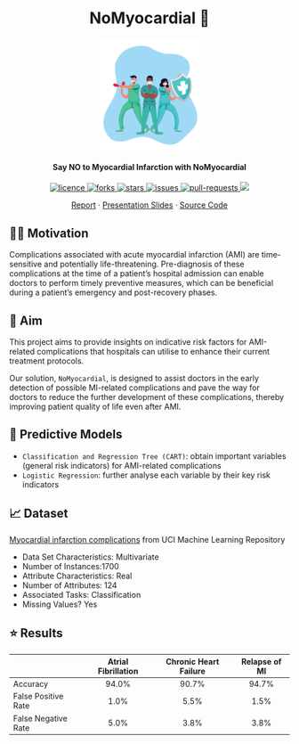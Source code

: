 <h1 align="center">NoMyocardial 💖</h1>

<p align="center">
<img src="nomyocardial.png" alt="nomyocardial" width="200" />
</p>

<h4 align="center">Say NO to Myocardial Infarction with NoMyocardial</h4>

<p align="center">
<a href="https://github.com/ztjhz/NoMyocardial/blob/master/LICENSE" target="blank">
<img src="https://img.shields.io/github/license/ztjhz/NoMyocardial?style=flat-square" alt="licence" />
</a>
<a href="https://github.com/ztjhz/NoMyocardial/fork" target="blank">
<img src="https://img.shields.io/github/forks/ztjhz/NoMyocardial?style=flat-square" alt="forks"/>
</a>
<a href="https://github.com/ztjhz/NoMyocardial/stargazers" target="blank">
<img src="https://img.shields.io/github/stars/ztjhz/NoMyocardial?style=flat-square" alt="stars"/>
</a>
<a href="https://github.com/ztjhz/NoMyocardial/issues" target="blank">
<img src="https://img.shields.io/github/issues/ztjhz/NoMyocardial?style=flat-square" alt="issues"/>
</a>
<a href="https://github.com/ztjhz/NoMyocardial/pulls" target="blank">
<img src="https://img.shields.io/github/issues-pr/ztjhz/NoMyocardial?style=flat-square" alt="pull-requests"/>
</a>
<a href="https://twitter.com/intent/tweet?text=👋%20Check%20this%20amazing%20repo%20https://github.com/ztjhz/NoMyocardial,%20created%20by%20@nikushii_"><img src="https://img.shields.io/twitter/url?label=Share%20on%20Twitter&style=social&url=https%3A%2F%2Fgithub.com%ztjhz%2FNoMyocardial"></a>
</p>

<p align="center">
    <a href="https://raw.githubusercontent.com/ztjhz/NoMyocardial/main/report/01%20Project%20Report.pdf">Report</a>
    ·
    <a href="https://raw.githubusercontent.com/ztjhz/NoMyocardial/main/report/02%20Presentation%20Slide.pdf">Presentation Slides</a>
    ·
    <a href="https://github.com/ztjhz/NoMyocardial/tree/main/src">Source Code</a>
</p>

## 💪🏻 Motivation

Complications associated with acute myocardial infarction (AMI) are time-sensitive and potentially life-threatening. Pre-diagnosis of these complications at the time of a patient’s hospital admission can enable doctors to perform timely preventive measures, which can be beneficial during a patient’s emergency and post-recovery phases.

## 🎯 Aim

This project aims to provide insights on indicative risk factors for AMI-related complications that hospitals can utilise to enhance their current treatment protocols.

Our solution, `NoMyocardial`, is designed to assist doctors in the early detection of possible MI-related complications and pave the way for doctors to reduce the further development of these complications, thereby improving patient quality of life even after AMI.

## 🤖 Predictive Models

- `Classification and Regression Tree (CART)`: obtain important variables (general risk indicators) for AMI-related complications
- `Logistic Regression`: further analyse each variable by their key risk indicators

## 📈 Dataset

[Myocardial infarction complications](https://archive.ics.uci.edu/ml/datasets/Myocardial+infarction+complications) from UCI Machine Learning Repository

- Data Set Characteristics: Multivariate
- Number of Instances:1700
- Attribute Characteristics: Real
- Number of Attributes: 124
- Associated Tasks: Classification
- Missing Values? Yes

## ⭐️ Results

|                     | Atrial Fibrillation | Chronic Heart Failure | Relapse of MI |
| ------------------- | :-----------------: | :-------------------: | :-----------: |
| Accuracy            |        94.0%        |         90.7%         |     94.7%     |
| False Positive Rate |        1.0%         |         5.5%          |     1.5%      |
| False Negative Rate |        5.0%         |         3.8%          |     3.8%      |

